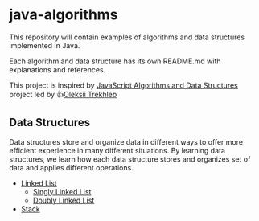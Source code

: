 # java-algorithms
This repository will contain examples of algorithms and data structures implemented in Java.

Each algorithm and data structure has its own README.md with explanations and references.

This project is inspired by [JavaScript Algorithms and Data Structures](https://github.com/trekhleb/javascript-algorithms) project
led by :+1:[Oleksii Trekhleb](https://github.com/trekhleb)

## Data Structures
Data structures store and organize data in different ways to offer more efficient experience in many different situations.
By learning data structures, we learn how each data structure stores and organizes set of data and applies different operations.

* [Linked List](src/main/datastructures/linkedlist)
  * [Singly Linked List](src/main/datastructures/linkedlist/singly)
  * [Doubly Linked List](src/main/datastructures/linkedlist/doubly)
* [Stack](src/main/datastructures/stack)

